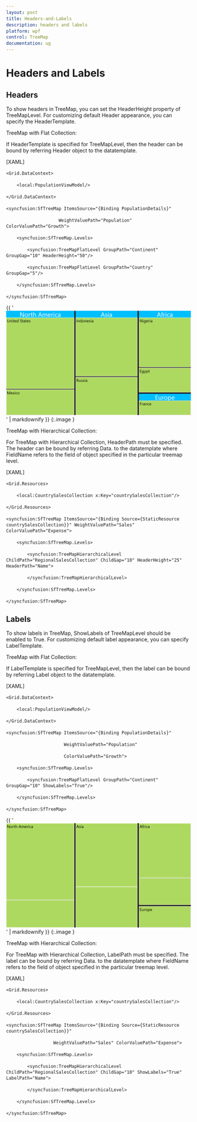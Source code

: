 ```yaml
---
layout: post
title: Headers-and-Labels
description: headers and labels
platform: wpf
control: TreeMap
documentation: ug
---
```


# Headers and Labels

## Headers

To show headers in TreeMap, you can set the HeaderHeight property of TreeMapLevel. For customizing default Header appearance, you can specify the HeaderTemplate.

TreeMap with Flat Collection:

If HeaderTemplate is specified for TreeMapLevel, then the header can be bound by referring Header object to the datatemplate.



[XAML]



<Grid Background="Black">

    <Grid.DataContext>

        <local:PopulationViewModel/>

    </Grid.DataContext>

    <syncfusion:SfTreeMap ItemsSource="{Binding PopulationDetails}" 

                        WeightValuePath="Population" ColorValuePath="Growth">

        <syncfusion:SfTreeMap.Levels>

            <syncfusion:TreeMapFlatLevel GroupPath="Continent" GroupGap="10" HeaderHeight="50"/>

            <syncfusion:TreeMapFlatLevel GroupPath="Country" GroupGap="5"/>

        </syncfusion:SfTreeMap.Levels>

    </syncfusion:SfTreeMap>

</Grid>



{{ '![](Headers-and-Labels_images/Headers-and-Labels_img1.png)' | markdownify }}
{:.image }


TreeMap with Hierarchical Collection:

For TreeMap with Hierarchical Collection, HeaderPath must be specified. The header can be bound by referring Data.<FieldName> to the datatemplate where FieldName refers to the field of object specified in the particular treemap level.



[XAML]



<Grid Background="Black">

    <Grid.Resources>

        <local:CountrySalesCollection x:Key="countrySalesCollection"/>

    </Grid.Resources>

    <syncfusion:SfTreeMap ItemsSource="{Binding Source={StaticResource countrySalesCollection}}" WeightValuePath="Sales" ColorValuePath="Expense">

        <syncfusion:SfTreeMap.Levels>

            <syncfusion:TreeMapHierarchicalLevel ChildPath="RegionalSalesCollection" ChildGap="10" HeaderHeight="25" HeaderPath="Name">

            </syncfusion:TreeMapHierarchicalLevel>

        </syncfusion:SfTreeMap.Levels>

    </syncfusion:SfTreeMap>

</Grid>

## Labels

To show labels in TreeMap, ShowLabels of TreeMapLevel should be enabled to True. For customizing default label appearance, you can specify LabelTemplate.

TreeMap with Flat Collection:

If LabelTemplate is specified for TreeMapLevel, then the label can be bound by referring Label object to the datatemplate.



[XAML]



<Grid Background="Black">

    <Grid.DataContext>

        <local:PopulationViewModel/>

    </Grid.DataContext>

    <syncfusion:SfTreeMap ItemsSource="{Binding PopulationDetails}"

                          WeightValuePath="Population" 

                          ColorValuePath="Growth">

        <syncfusion:SfTreeMap.Levels>

            <syncfusion:TreeMapFlatLevel GroupPath="Continent" GroupGap="10" ShowLabels="True"/>

        </syncfusion:SfTreeMap.Levels>

    </syncfusion:SfTreeMap>

</Grid>





{{ '![](Headers-and-Labels_images/Headers-and-Labels_img2.png)' | markdownify }}
{:.image }


TreeMap with Hierarchical Collection:

For TreeMap with Hierarchical Collection, LabelPath must be specified. The label can be bound by referring Data. <FieldName> to the datatemplate where FieldName refers to the field of object specified in the particular treemap level.



[XAML]

<Grid Background="Black">

    <Grid.Resources>

        <local:CountrySalesCollection x:Key="countrySalesCollection"/>

    </Grid.Resources>

    <syncfusion:SfTreeMap ItemsSource="{Binding Source={StaticResource countrySalesCollection}}"

                      WeightValuePath="Sales" ColorValuePath="Expense">

        <syncfusion:SfTreeMap.Levels>

            <syncfusion:TreeMapHierarchicalLevel ChildPath="RegionalSalesCollection" ChildGap="10" ShowLabels="True" LabelPath="Name">

            </syncfusion:TreeMapHierarchicalLevel>

        </syncfusion:SfTreeMap.Levels>

    </syncfusion:SfTreeMap>

</Grid>



